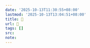 ```yaml
---
date: '2025-10-13T11:30:55+08:00'
lastmod: '2025-10-13T13:04:51+08:00'
title: 󰧨
url: 󰧨
tags: []
src:
note:
---
```

